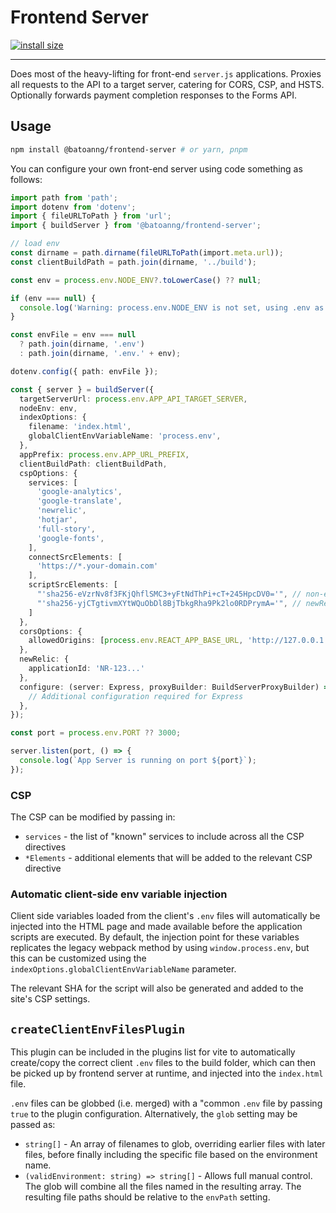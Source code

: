 # Frontend Server

[![install size](https://packagephobia.com/badge?p=%40batoanng%2Ffrontend-server)](https://packagephobia.com/result?p=%40batoanng%2Ffrontend-server)

---

Does most of the heavy-lifting for front-end `server.js` applications. Proxies all requests to the API to a target server, catering for CORS, CSP, and HSTS. Optionally forwards payment completion responses to the Forms API.

## Usage

```sh
npm install @batoanng/frontend-server # or yarn, pnpm
```

You can configure your own front-end server using code something as follows:

```ts
import path from 'path';
import dotenv from 'dotenv';
import { fileURLToPath } from 'url';
import { buildServer } from '@batoanng/frontend-server';

// load env
const dirname = path.dirname(fileURLToPath(import.meta.url));
const clientBuildPath = path.join(dirname, '../build');

const env = process.env.NODE_ENV?.toLowerCase() ?? null;

if (env === null) {
  console.log('Warning: process.env.NODE_ENV is not set, using .env as the default');
}

const envFile = env === null 
  ? path.join(dirname, '.env') 
  : path.join(dirname, '.env.' + env);

dotenv.config({ path: envFile });

const { server } = buildServer({
  targetServerUrl: process.env.APP_API_TARGET_SERVER,
  nodeEnv: env,
  indexOptions: {
    filename: 'index.html',
    globalClientEnvVariableName: 'process.env',
  },
  appPrefix: process.env.APP_URL_PREFIX,
  clientBuildPath: clientBuildPath,
  cspOptions: {
    services: [
      'google-analytics',
      'google-translate',
      'newrelic',
      'hotjar',
      'full-story',
      'google-fonts',
    ],
    connectSrcElements: [
      'https://*.your-domain.com'
    ],
    scriptSrcElements: [
      "'sha256-eVzrNv8f3FKjQhflSMC3+yFtNdThPi+cT+245HpcDV0='", // non-english inline scripts for Google Translate
      "'sha256-yjCTgtivmXYtWQuObDl8BjTbkgRha9Pk2lo0RDPrymA='", // newRelic.tsx
    ]
  },
  corsOptions: {
    allowedOrigins: [process.env.REACT_APP_BASE_URL, 'http://127.0.0.1:3000']
  },
  newRelic: {
    applicationId: 'NR-123...'
  },
  configure: (server: Express, proxyBuilder: BuildServerProxyBuilder) => {
    // Additional configuration required for Express
  },
});

const port = process.env.PORT ?? 3000;

server.listen(port, () => {
  console.log(`App Server is running on port ${port}`);
});
```

### CSP

The CSP can be modified by passing in:

* `services` - the list of "known" services to include across all the CSP directives
* `*Elements` - additional elements that will be added to the relevant CSP directive

### Automatic client-side env variable injection

Client side variables loaded from the client's `.env` files will automatically be injected into the HTML page and made available before the application scripts are executed. By default, the injection point for these variables replicates the legacy webpack method by using `window.process.env`, but this can be customized using the `indexOptions.globalClientEnvVariableName` parameter.

The relevant SHA for the script will also be generated and added to the site's CSP settings.

## `createClientEnvFilesPlugin`

This plugin can be included in the plugins list for vite to automatically create/copy the correct client `.env` files to the build folder, which can then be picked up by frontend server at runtime, and injected into the `index.html` file.

`.env` files can be globbed (i.e. merged) with a "common `.env` file by passing `true` to the plugin configuration. Alternatively, the `glob` setting may be passed as:

* `string[]` - An array of filenames to glob, overriding earlier files with later files, before finally including the specific file based on the environment name.
* `(validEnvironment: string) => string[]` - Allows full manual control. The glob will combine all the files named in the resulting array. The resulting file paths should be relative to the `envPath` setting.

